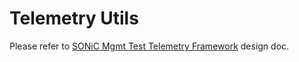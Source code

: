 # Telemetry Utils

Please refer to [SONiC Mgmt Test Telemetry Framework](../../../docs/tests/telemetry.md) design doc.
